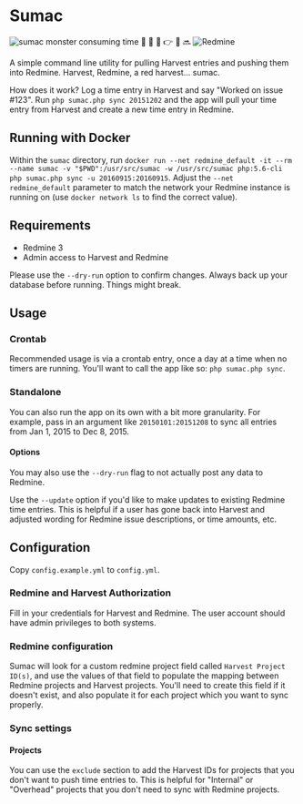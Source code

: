 # Sumac

![sumac monster consuming time](monster-sumac.gif "sumac monster consuming time")   :rocket:  :raised_hands: :pray: :point_right: :satellite: :soon: ![Redmine](redmine.png "Redmine") 

A simple command line utility for pulling Harvest entries and pushing them into Redmine. Harvest, Redmine, a red harvest... sumac.

How does it work? Log a time entry in Harvest and say "Worked on issue #123". Run `php sumac.php sync 20151202` and the app will pull your time entry from Harvest and create a new time entry in Redmine.

## Running with Docker

Within the `sumac` directory, run `docker run --net redmine_default -it --rm --name sumac -v "$PWD":/usr/src/sumac -w /usr/src/sumac php:5.6-cli php sumac.php sync -u 20160915:20160915`. Adjust the `--net redmine_default` parameter to match the network your Redmine instance is running on  (use `docker network ls` to find the correct value).

## Requirements

- Redmine 3
- Admin access to Harvest and Redmine

Please use the `--dry-run` option to confirm changes. Always back up your database before running. Things might break.

## Usage

### Crontab

Recommended usage is via a crontab entry, once a day at a time when no timers are running. You'll want to call the app like so: `php sumac.php sync`.

### Standalone

You can also run the app on its own with a bit more granularity. For example, pass in an argument like `20150101:20151208` to sync all entries from Jan 1, 2015 to Dec 8, 2015.

#### Options

You may also use the `--dry-run` flag to not actually post any data to Redmine.

Use the `--update` option if you'd like to make updates to existing Redmine time entries. This is helpful if a user has gone back into Harvest and adjusted wording for Redmine issue descriptions, or time amounts, etc.

## Configuration

Copy `config.example.yml` to `config.yml`.

### Redmine and Harvest Authorization

Fill in your credentials for Harvest and Redmine. The user account should have admin privileges to both systems.

### Redmine configuration

Sumac will look for a custom redmine project field called `Harvest Project ID(s)`, and use the values of that field to populate the mapping between Redmine projects and Harvest projects. You'll need to create this field if it doesn't exist, and also populate it for each project which you want to sync properly.

### Sync settings

#### Projects

You can use the `exclude` section to add the Harvest IDs for projects that you don't want to push time entries to. This is helpful for "Internal" or "Overhead" projects that you don't need to sync with Redmine projects.
